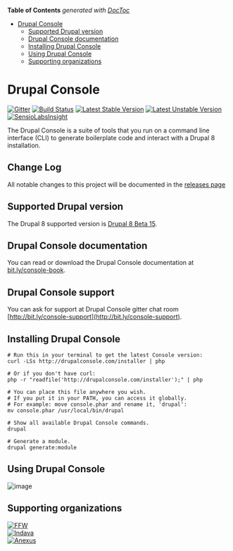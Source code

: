 <!-- START doctoc generated TOC please keep comment here to allow auto update -->
<!-- DON'T EDIT THIS SECTION, INSTEAD RE-RUN doctoc TO UPDATE -->
**Table of Contents**  *generated with [DocToc](https://github.com/thlorenz/doctoc)*

- [Drupal Console](#drupal-console)
  - [Supported Drupal version](#supported-drupal-version)
  - [Drupal Console documentation](#drupal-console-documentation)
  - [Installing Drupal Console](#installing-drupal-console)
  - [Using Drupal Console](#using-drupal-console)
  - [Supporting organizations](#supporting-organizations)

<!-- END doctoc generated TOC please keep comment here to allow auto update -->

Drupal Console
=============================================

[![Gitter](https://badges.gitter.im/Join%20Chat.svg)](https://gitter.im/hechoendrupal/DrupalConsole)
[![Build Status](https://travis-ci.org/hechoendrupal/DrupalConsole.svg?branch=master)](https://travis-ci.org/hechoendrupal/DrupalConsole)
[![Latest Stable Version](https://poser.pugx.org/drupal/console/v/stable.svg)](https://packagist.org/packages/drupal/console)
[![Latest Unstable Version](https://poser.pugx.org/drupal/console/v/unstable.svg)](https://packagist.org/packages/drupal/console)
[![SensioLabsInsight](https://insight.sensiolabs.com/projects/d0f089ff-a6e9-4ba4-b353-cb68173c7d90/mini.png)](https://insight.sensiolabs.com/projects/d0f089ff-a6e9-4ba4-b353-cb68173c7d90)

The Drupal Console is a suite of tools that you run on a command line interface (CLI)
to generate boilerplate code and interact with a Drupal 8 installation.

## Change Log
All notable changes to this project will be documented in the [releases page](https://github.com/hechoendrupal/DrupalConsole/releases) 

## Supported Drupal version
The Drupal 8 supported version is [Drupal 8 Beta 15](http://ftp.drupal.org/files/projects/drupal-8.0.0-beta15.tar.gz).

## Drupal Console documentation
You can read or download the Drupal Console documentation at [bit.ly/console-book](http://bit.ly/console-book).

## Drupal Console support
You can ask for support at Drupal Console gitter chat room [http://bit.ly/console-support](http://bit.ly/console-support).

## Installing Drupal Console
```
# Run this in your terminal to get the latest Console version:
curl -LSs http://drupalconsole.com/installer | php

# Or if you don't have curl:
php -r "readfile('http://drupalconsole.com/installer');" | php

# You can place this file anywhere you wish.
# If you put it in your PATH, you can access it globally.
# For example: move console.phar and rename it, 'drupal':
mv console.phar /usr/local/bin/drupal

# Show all available Drupal Console commands.
drupal

# Generate a module.
drupal generate:module
```

## Using Drupal Console
![image](http://drupalconsole.com/assets/img/console-global.gif)

## Supporting organizations
[![FFW](https://www.drupal.org/files/ffw-logo.png)](https://ffwagency.com)  
[![Indava](https://www.drupal.org/files/indava-logo.png)](http://www.indava.com/)  
[![Anexus](https://www.drupal.org/files/anexus-logo.png)](http://www.anexusit.com/)
